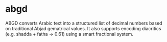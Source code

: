 # abgd
ABGD converts Arabic text into a structured list of decimal numbers based on traditional Abjad gematrical values. It also supports encoding diacritics (e.g. shadda + fatha → 0.61) using a smart fractional system.
